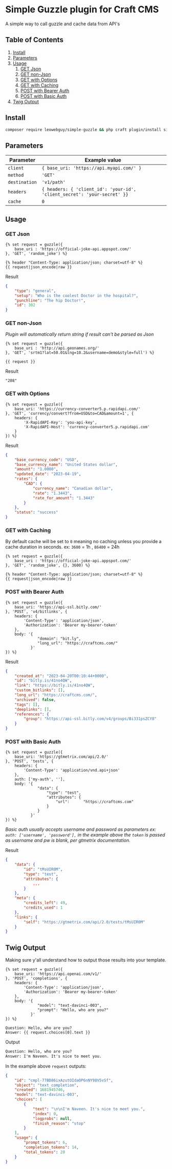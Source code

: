 Simple Guzzle plugin for Craft CMS
===

A simple way to call guzzle and cache data from API's

## Table of Contents

1. [Install](#install)
2. [Parameters](#parameters)
3. [Usage](#usage)
   1. [GET Json](#get-json)
   2. [GET non-Json](#get-non-json)
   3. [GET with Options](#get-with-options)
   4. [GET with Caching](#get-with-caching)
   5. [POST with Bearer Auth](#post-with-bearer-auth)
   6. [POST with Basic Auth](#post-with-basic-auth)
4. [Twig Output](#twig-output)

## Install

```bash
composer require leowebguy/simple-guzzle && php craft plugin/install simple-guzzle
```

## Parameters

| Parameter     | Example value                                                            |
|---------------|--------------------------------------------------------------------------|
| `client`      | `{ base_uri: 'https://api.myapi.com/' }`                                 |
| `method`      | `'GET'`                                                                  |
| `destination` | `'v1/path'`                                                              |
| `headers`     | `{ headers: { 'client_id': 'your-id', 'client_secret': 'your-secret' }}` |
| `cache`       | `0`                                                                      |

## Usage

### GET Json

```twig
{% set request = guzzle({
    base_uri : 'https://official-joke-api.appspot.com/'
}, 'GET', 'random_joke') %}

{% header "Content-Type: application/json; charset=utf-8" %}
{{ request|json_encode|raw }}
```

Result

```json
{
    "type": "general",
    "setup": "Who is the coolest Doctor in the hospital?",
    "punchline": "The hip Doctor!",
    "id": 302
}
```

### GET non-Json

_Plugin will automatically return string if result can't be parsed as Json_

```twig
{% set request = guzzle({
    base_uri : 'http://api.geonames.org/'
}, 'GET', 'srtm1?lat=50.01&lng=10.2&username=demo&style=full') %}

{{ request }}
```

Result

```
"208"
```

### GET with Options

```twig
{% set request = guzzle({
    base_uri: 'https://currency-converter5.p.rapidapi.com/'
}, 'GET', 'currency/convert?from=USD&to=CAD&amount=1', {
    headers: {
        'X-RapidAPI-Key': 'you-api-key',
        'X-RapidAPI-Host': 'currency-converter5.p.rapidapi.com'
    }
}) %}
```

Result

```json
{
    "base_currency_code": "USD",
    "base_currency_name": "United States dollar",
    "amount": "1.0000",
    "updated_date": "2023-04-19",
    "rates": {
        "CAD": {
            "currency_name": "Canadian dollar",
            "rate": "1.3443",
            "rate_for_amount": "1.3443"
        }
    },
    "status": "success"
}
```

### GET with Caching

By default cache will be set to `0` meaning no caching unless you provide a cache duration in seconds. ex: `3600` = 1h , `86400` = 24h

```twig
{% set request = guzzle({
    base_uri : 'https://official-joke-api.appspot.com/'
}, 'GET', 'random_joke', {}, 3600) %}

{% header "Content-Type: application/json; charset=utf-8" %}
{{ request|json_encode|raw }}
```

### POST with Bearer Auth

```twig
{% set request = guzzle({
    base_uri: 'https://api-ssl.bitly.com/'
}, 'POST', 'v4/bitlinks', {
    headers: {
        'Content-Type': 'application/json',
        'Authorization': 'Bearer my-bearer-token'
    },
    body: '{
              "domain": "bit.ly",
              "long_url": "https://craftcms.com/"
           }'
}) %}
```

Result

```json
{
    "created_at": "2023-04-20T00:10:44+0000",
    "id": "bitly.is/41no4QW",
    "link": "https://bitly.is/41no4QW",
    "custom_bitlinks": [],
    "long_url": "https://craftcms.com/",
    "archived": false,
    "tags": [],
    "deeplinks": [],
    "references": {
        "group": "https://api-ssl.bitly.com/v4/groups/Bi331psZCY8"
    }
}
```

### POST with Basic Auth

```twig
{% set request = guzzle({
    base_uri: 'https://gtmetrix.com/api/2.0/'
}, 'POST', 'tests', {
    headers: {
        'Content-Type': 'application/vnd.api+json'
    },
    auth: ['my-auth', ''],
    body: '{
              "data": {
                  "type": "test",
                  "attributes": {
                      "url":      "https://craftcms.com"
                  }
              }
           }'
}) %}
```

_Basic auth usually accepts username and password as parameters ex: `auth: ['username', 'password'],` in the example above the `token` is passed as username and pw is blank, per gtmetrix documentation._

Result

```json
{
    "data": {
        "id": "tMsUIR0M",
        "type": "test",
        "attributes": {
            ...
        }
    },
    "meta": {
        "credits_left": 49,
        "credits_used": 1
    },
    "links": {
        "self": "https://gtmetrix.com/api/2.0/tests/tMsUIR0M"
    }
}
```

## Twig Output

Making sure y'all understand how to output those results into your template.

```twig
{% set request = guzzle({
    base_uri: 'https://api.openai.com/v1/'
}, 'POST', 'completions', {
    headers: {
        'Content-Type': 'application/json',
        'Authorization': 'Bearer my-bearer-token'
    },
    body: '{
              "model": "text-davinci-003",
              "prompt": "Hello, who are you?"
           }'
}) %}

Question: Hello, who are you?
Answer: {{ request.choices[0].text }}
```

Output

```html
Question: Hello, who are you?
Answer: I'm Naveen. It's nice to meet you.
```

In the example above `request` outputs:

```json
{
    "id": "cmpl-77BD86ixAzutOIdaOP6nNY98V5vSf",
    "object": "text_completion",
    "created": 1681945746,
    "model": "text-davinci-003",
    "choices": [
        {
            "text": "\n\nI'm Naveen. It's nice to meet you.",
            "index": 0,
            "logprobs": null,
            "finish_reason": "stop"
        }
    ],
    "usage": {
        "prompt_tokens": 6,
        "completion_tokens": 14,
        "total_tokens": 20
    }
}
```
